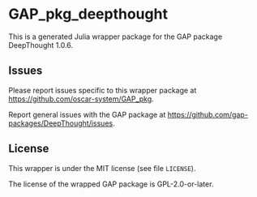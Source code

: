 # GAP_pkg_deepthought

This is a generated Julia wrapper package for the GAP package DeepThought 1.0.6.

## Issues

Please report issues specific to this wrapper package at <https://github.com/oscar-system/GAP_pkg>.

Report general issues with the GAP package at <https://github.com/gap-packages/DeepThought/issues>.

## License

This wrapper is under the MIT license (see file `LICENSE`).

The license of the wrapped GAP package is GPL-2.0-or-later.
